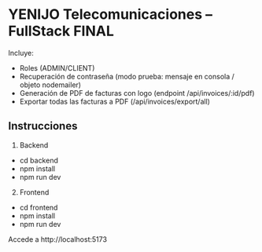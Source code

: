 # YENIJO Telecomunicaciones – FullStack FINAL

Incluye:
- Roles (ADMIN/CLIENT)
- Recuperación de contraseña (modo prueba: mensaje en consola / objeto nodemailer)
- Generación de PDF de facturas con logo (endpoint /api/invoices/:id/pdf)
- Exportar todas las facturas a PDF (/api/invoices/export/all)

## Instrucciones
1. Backend
  - cd backend
  - npm install
  - npm run dev
2. Frontend
  - cd frontend
  - npm install
  - npm run dev

Accede a http://localhost:5173
